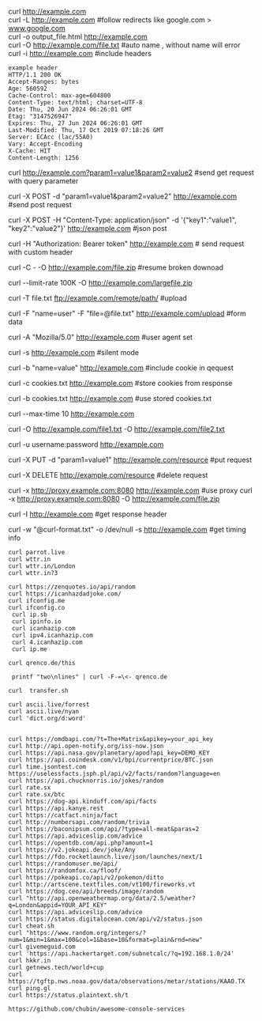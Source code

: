 curl http://example.com   
curl -L http://example.com    #follow redirects like google.com > www.google.com   
curl -o output_file.html http://example.com   
curl -O http://example.com/file.txt    #auto name , without name will error    
curl -i http://example.com  #include headers   
```
example header      
HTTP/1.1 200 OK
Accept-Ranges: bytes
Age: 560592
Cache-Control: max-age=604800
Content-Type: text/html; charset=UTF-8
Date: Thu, 20 Jun 2024 06:26:01 GMT
Etag: "3147526947"
Expires: Thu, 27 Jun 2024 06:26:01 GMT
Last-Modified: Thu, 17 Oct 2019 07:18:26 GMT
Server: ECAcc (lac/55A0)
Vary: Accept-Encoding
X-Cache: HIT
Content-Length: 1256
```

curl http://example.com?param1=value1&param2=value2   #send get request with query parameter 

curl -X POST -d "param1=value1&param2=value2" http://example.com  #send post request

curl -X POST -H "Content-Type: application/json" -d '{"key1":"value1", "key2":"value2"}' http://example.com    #json post

curl -H "Authorization: Bearer token" http://example.com  # send request with custom header

curl -C - -O http://example.com/file.zip  #resume broken downoad

curl --limit-rate 100K -O http://example.com/largefile.zip

curl -T file.txt ftp://example.com/remote/path/  #upload

curl -F "name=user" -F "file=@file.txt" http://example.com/upload #form data

curl -A "Mozilla/5.0" http://example.com  #user agent set

curl -s http://example.com #silent mode

curl -b "name=value" http://example.com  #include cookie in qequest

curl -c cookies.txt http://example.com #store cookies from response

curl -b cookies.txt http://example.com #use stored cookies.txt

curl --max-time 10 http://example.com

curl -O http://example.com/file1.txt -O http://example.com/file2.txt

curl -u username:password http://example.com

curl -X PUT -d "param1=value1" http://example.com/resource #put request

curl -X DELETE http://example.com/resource #delete request

curl -x http://proxy.example.com:8080 http://example.com #use proxy
curl -x http://proxy.example.com:8080 -O http://example.com/file.zip

curl -I http://example.com #get response header

curl -w "@curl-format.txt" -o /dev/null -s http://example.com #get timing info

```
curl parrot.live
curl wttr.in
curl wttr.in/London
curl wttr.in?3

curl https://zenquotes.io/api/random
curl https://icanhazdadjoke.com/
curl ifconfig.me
curl ifconfig.co
 curl ip.sb 
 curl ipinfo.io
 curl icanhazip.com
 curl ipv4.icanhazip.com
 curl 4.icanhazip.com
 curl ip.me 

curl qrenco.de/this  

 printf "two\nlines" | curl -F-=\<- qrenco.de

curl  transfer.sh

curl ascii.live/forrest
curl ascii.live/nyan
curl 'dict.org/d:word'

 
curl https://omdbapi.com/?t=The+Matrix&apikey=your_api_key
curl http://api.open-notify.org/iss-now.json
curl https://api.nasa.gov/planetary/apod?api_key=DEMO_KEY
curl https://api.coindesk.com/v1/bpi/currentprice/BTC.json
curl time.jsontest.com
https://uselessfacts.jsph.pl/api/v2/facts/random?language=en
curl https://api.chucknorris.io/jokes/random
curl rate.sx
curl rate.sx/btc
curl https://dog-api.kinduff.com/api/facts
curl https://api.kanye.rest
curl https://catfact.ninja/fact
curl http://numbersapi.com/random/trivia
curl https://baconipsum.com/api/?type=all-meat&paras=2
curl https://api.adviceslip.com/advice
curl https://opentdb.com/api.php?amount=1
curl https://v2.jokeapi.dev/joke/Any
curl https://fdo.rocketlaunch.live/json/launches/next/1
curl https://randomuser.me/api/
curl https://randomfox.ca/floof/
curl https://pokeapi.co/api/v2/pokemon/ditto
curl http://artscene.textfiles.com/vt100/fireworks.vt
curl https://dog.ceo/api/breeds/image/random
curl "http://api.openweathermap.org/data/2.5/weather?q=London&appid=YOUR_API_KEY"
curl https://api.adviceslip.com/advice
curl https://status.digitalocean.com/api/v2/status.json
curl cheat.sh
curl "https://www.random.org/integers/?num=1&min=1&max=100&col=1&base=10&format=plain&rnd=new"
curl givemeguid.com
curl 'https://api.hackertarget.com/subnetcalc/?q=192.168.1.0/24'
curl hkkr.in
curl getnews.tech/world+cup
curl https://tgftp.nws.noaa.gov/data/observations/metar/stations/KAAO.TX
curl ping.gl
curl https://status.plaintext.sh/t

https://github.com/chubin/awesome-console-services

```
